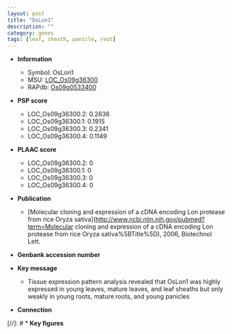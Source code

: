 ```yaml
---
layout: post
title: "OsLon1"
description: ""
category: genes
tags: [leaf, sheath, panicle, root]
---
```


* **Information**  
    + Symbol: OsLon1  
    + MSU: [LOC_Os09g36300](http://rice.plantbiology.msu.edu/cgi-bin/ORF_infopage.cgi?orf=LOC_Os09g36300)  
    + RAPdb: [Os09g0533400](http://rapdb.dna.affrc.go.jp/viewer/gbrowse_details/irgsp1?name=Os09g0533400)  

* **PSP score**  
    + LOC_Os09g36300.2: 0.2636 
    + LOC_Os09g36300.1: 0.1915 
    + LOC_Os09g36300.3: 0.2341 
    + LOC_Os09g36300.4: 0.1149 

* **PLAAC score**  
    + LOC_Os09g36300.2: 0 
    + LOC_Os09g36300.1: 0 
    + LOC_Os09g36300.3: 0 
    + LOC_Os09g36300.4: 0 

* **Publication**  
    + [Molecular cloning and expression of a cDNA encoding Lon protease from rice Oryza sativa](http://www.ncbi.nlm.nih.gov/pubmed?term=Molecular cloning and expression of a cDNA encoding Lon protease from rice Oryza sativa%5BTitle%5D), 2006, Biotechnol Lett.

* **Genbank accession number**  

* **Key message**  
    + Tissue expression pattern analysis revealed that OsLon1 was highly expressed in young leaves, mature leaves, and leaf sheaths but only weakly in young roots, mature roots, and young panicles

* **Connection**  

[//]: # * **Key figures**  



